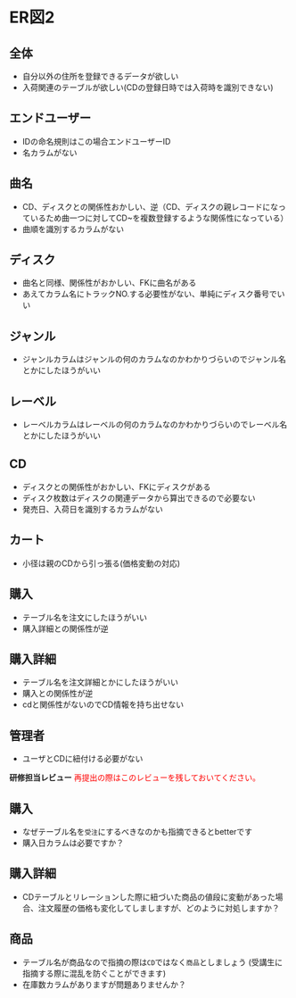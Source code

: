 # ER図2
## 全体
- 自分以外の住所を登録できるデータが欲しい
- 入荷関連のテーブルが欲しい(CDの登録日時では入荷時を識別できない)

## エンドユーザー
- IDの命名規則はこの場合エンドユーザーID
- 名カラムがない

## 曲名
- CD、ディスクとの関係性おかしい、逆（CD、ディスクの親レコードになっているため曲一つに対してCD~を複数登録するような関係性になっている）
- 曲順を識別するカラムがない

## ディスク
- 曲名と同様、関係性がおかしい、FKに曲名がある
- あえてカラム名にトラックNO.する必要性がない、単純にディスク番号でいい

## ジャンル
- ジャンルカラムはジャンルの何のカラムなのかわかりづらいのでジャンル名とかにしたほうがいい

## レーベル
- レーベルカラムはレーベルの何のカラムなのかわかりづらいのでレーベル名とかにしたほうがいい

## CD
- ディスクとの関係性がおかしい、FKにディスクがある
- ディスク枚数はディスクの関連データから算出できるので必要ない
- 発売日、入荷日を識別するカラムがない

## カート
- 小径は親のCDから引っ張る(価格変動の対応)

## 購入
- テーブル名を注文にしたほうがいい
- 購入詳細との関係性が逆

## 購入詳細
- テーブル名を注文詳細とかにしたほうがいい
- 購入との関係性が逆
- cdと関係性がないのでCD情報を持ち出せない

## 管理者
- ユーザとCDに紐付ける必要がない


**研修担当レビュー**
<font color="Red">再提出の際はこのレビューを残しておいてください。</font>

## 購入
- なぜテーブル名を`受注`にするべきなのかも指摘できるとbetterです
- 購入日カラムは必要ですか？

## 購入詳細
- CDテーブルとリレーションした際に紐づいた商品の値段に変動があった場合、注文履歴の価格も変化してしましますが、どのように対処しますか？

## 商品
- テーブル名が商品なので指摘の際は`CD`ではなく`商品`としましょう
(受講生に指摘する際に混乱を防ぐことができます)
- 在庫数カラムがありますが問題ありませんか？
